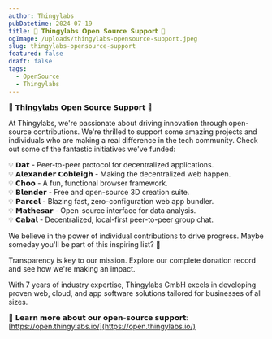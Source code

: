 ```yaml
---
author: Thingylabs
pubDatetime: 2024-07-19
title: 🌟 𝗧𝗵𝗶𝗻𝗴𝘆𝗹𝗮𝗯𝘀 𝗢𝗽𝗲𝗻 𝗦𝗼𝘂𝗿𝗰𝗲 𝗦𝘂𝗽𝗽𝗼𝗿𝘁 🌟
ogImage: /uploads/thingylabs-opensource-support.jpeg
slug: thingylabs-opensource-support
featured: false
draft: false
tags:
  - OpenSource
  - Thingylabs
---
```

🌟 𝗧𝗵𝗶𝗻𝗴𝘆𝗹𝗮𝗯𝘀 𝗢𝗽𝗲𝗻 𝗦𝗼𝘂𝗿𝗰𝗲 𝗦𝘂𝗽𝗽𝗼𝗿𝘁 🌟

At Thingylabs, we're passionate about driving innovation through open-source contributions. We're thrilled to support some amazing projects and individuals who are making a real difference in the tech community. Check out some of the fantastic initiatives we've funded:

💡 𝗗𝗮𝘁 - Peer-to-peer protocol for decentralized applications.  
💡 𝗔𝗹𝗲𝘅𝗮𝗻𝗱𝗲𝗿 𝗖𝗼𝗯𝗹𝗲𝗶𝗴𝗵 - Making the decentralized web happen.  
💡 𝗖𝗵𝗼𝗼 - A fun, functional browser framework.  
💡 𝗕𝗹𝗲𝗻𝗱𝗲𝗿 - Free and open-source 3D creation suite.  
💡 𝗣𝗮𝗿𝗰𝗲𝗹 - Blazing fast, zero-configuration web app bundler.  
💡 𝗠𝗮𝘁𝗵𝗲𝘀𝗮𝗿 - Open-source interface for data analysis.  
💡 𝗖𝗮𝗯𝗮𝗹 - Decentralized, local-first peer-to-peer group chat.

We believe in the power of individual contributions to drive progress. Maybe someday you'll be part of this inspiring list? 💪

Transparency is key to our mission. Explore our complete donation record and see how we're making an impact.

With 7 years of industry expertise, Thingylabs GmbH excels in developing proven web, cloud, and app software solutions tailored for businesses of all sizes.

🔗 𝗟𝗲𝗮𝗿𝗻 𝗺𝗼𝗿𝗲 𝗮𝗯𝗼𝘂𝘁 𝗼𝘂𝗿 𝗼𝗽𝗲𝗻-𝘀𝗼𝘂𝗿𝗰𝗲 𝘀𝘂𝗽𝗽𝗼𝗿𝘁: [https://open.thingylabs.io/](https://open.thingylabs.io/)
